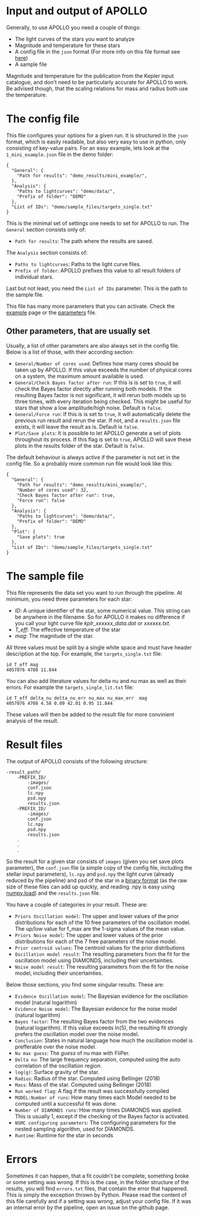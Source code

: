 # Input and output of APOLLO

Generally, to use APOLLO you need a couple of things:

- The light curves of the stars you want to analyze
- Magnitude and temperature for these stars
- A config file in the ```json``` format (For more info on this file format see [here](https://en.wikipedia.org/wiki/JSON))
- A sample file

Magnitude and temperature for the publication from the Kepler input 
catalogue, and don't need to be particularly accurate for APOLLO to work.
Be advised though, that the scaling relations for mass and radius both 
use the temperature.
 
# The config file
This file configures your options for a given run. It is structured in 
the ```json``` format, which is easily readable, but also very easy
to use in python, only consisting of key-value pairs. For an easy example,
lets look at the ```1_mini_example.json``` file in the demo folder:
```
{
  "General": {
    "Path for results": "demo_results/mini_example/",
  },
  "Analysis": {
    "Paths to lightcurves": "demo/data/",
    "Prefix of folder": "DEMO"
  },
  "List of IDs": "demo/sample_files/targets_single.txt"
}

```
This is the minimal set of settings one needs to set for APOLLO to run.
The ```General``` section consists only of:

- ```Path for results```: The path where the results are saved.

The ```Analysis``` section consists of:

- ```Paths to lightcurves```: Paths to the light curve files. 
- ```Prefix of folder```: APOLLO prefixes this value to all result folders
of individual stars. 

Last but not least, you need the ```List of IDs``` parameter. This is the 
path to the sample file.

This file has many more parameters that you can activate. Check the 
[example](showcases.md) page or the [parameters](../parameters.md) file.

## Other parameters, that are usually set
Usually, a list of other parameters are also always set in the config file. Below
is a list of those, with their according section:

- ```General/Number of cores used```: Defines how many cores should be 
taken up by APOLLO. If this value exceeds the number of physical cores on a system,
the maximum amount available is used.
- ```General/Check Bayes factor after run```: If this is is set to ```true```, it
will check the Bayes factor directly after running both models. If the 
resulting Bayes factor is not significant, it will rerun both models up to 
three times, with every iteration being checked. This might be useful for
stars that show a low amplitude/high noise. Default is ```false```.
- ```General/Force run```: If this is is set to ```true```, it will automatically
delete the previous run result and rerun the star. If not, and a ```results.json```
file exists, it will leave the result as is. Default is ```false```.
- ```Plot/Save plots```: It is possible to let APOLLO generate a set of plots
throughout its process. If this flag is set to ```true```, APOLLO will save
these plots in the results folder of the star. Default is ```false```.

The default behaviour is always active if the parameter is not set in the config file.
So a probably more common run file would look like this:
```
{
  "General": {
    "Path for results": "demo_results/mini_example/",
    "Number of cores used": 32,
    "Check Bayes factor after run": true,
    "Force run": false
  },
  "Analysis": {
    "Paths to lightcurves": "demo/data/",
    "Prefix of folder": "DEMO"
  },
  "Plot": {
    "Save plots": true
  },
  "List of IDs": "demo/sample_files/targets_single.txt"
}
```

# The sample file
This file represents the data set you want to run through the pipeline.
At minimum, you need three parameters for each star:

- _ID_: A unique identifier of the star, some numerical value. This string
can be anywhere in the filename. So for APOLLO it makes no difference if you 
call your light curve file _kplr_xxxxxx_data.dat_ or _xxxxxx.txt_.
- _T_eff_: The effective temperature of the star
- _mag_: The magnitude of the star.

All three values must be split by a single white space and must have
header description at the top. For example, the ```targets_single.txt``` file:
```
id T_eff mag
4057076 4708 11.844
```

You can also add literature values for delta nu and nu max as well as their
errors. For example the ```targets_single_lit.txt``` file:
````
id T_eff delta_nu delta_nu_err nu_max nu_max_err  mag
4057076 4708 4.58 0.09 42.01 0.95 11.844
````
These values will then be added to the result file for more convinient
analysis of the result.
# Result files
The output of APOLLO consists of the following structure:
```
-result_path/
    -PREFIX_ID/
        -images/
        conf.json
        lc.npy
        psd.npy
        results.json
    -PREFIX_ID/
        -images/
        conf.json
        lc.npy
        psd.npy
        results.json
    .
    .
    .
```
So the result for a given star consists of ```images``` (given you set 
save plots parameter), the ```conf.json``` file (a simple copy of the 
config file, including the stellar input parameters), ```lc.npy``` and
```psd.npy``` the light curve (already reduced by the pipeline) and psd of the star in a 
[binary format](https://github.com/numpy/numpy/blob/067cb067cb17a20422e51da908920a4fbb3ab851/doc/neps/nep-0001-npy-format.rst)
(as the raw size of these files can add up quickly, and reading .npy is easy using [numpy.load](https://docs.scipy.org/doc/numpy/reference/generated/numpy.load.html)) and the ```results.json```
file.

You have a couple of categories in your result. These are:

- ```Priors Oscillation model```: The upper and lower values of the prior
distributions for each of the 10 free parameters of the oscillation model. The up/low value for f_max
are the 1-sigma values of the mean value.
- ```Priors Noise model```: The upper and lower values of the prior
distributions for each of the 7 free parameters of the noise model.
- ```Prior centroid values```: The centroid values for the prior distributions
- ```Oscillation model result```: The resulting parameters from the fit
for the oscillation model using DIAMONDS, including their uncertainties.
- ```Noise model result```: The resulting parameters from the fit for the noise
model, including their uncertainties.

Below those sections, you find some singular results. These are:

- ```Evidence Oscillation model```: The Bayesian evidence for the 
oscillation model (natural logarithm)
- ```Evidence Noise model```: The Bayesian evidence for the noise model (natural logarithm)
- ```Bayes factor```: The resulting Bayes factor from the two evidences (natural logarithm).
If this value exceeds ln(5), the resulting fit strongly prefers the 
oscillation model over the noise model.
- ```Conclusion```: States in natural language how much the oscillation model is prefferable
over the noise model.
- ```Nu max guess```: The _guess_ of nu max with FliPer.
- ```Delta nu```: The large frequency separation, computed using the 
auto correlation of the oscillation region.
- ```log(g)```: Surface gravity of the star. 
- ```Radius```: Radius of the star. Computed using Bellinger (2018)
- ```Mass```: Mass of the star. Computed using Bellinger (2018)
- ```Run worked flag```: A flag if the result was successfully compiled
- ```MODEL:Number of runs```: How many times each Model needed to be computed
until a successful fit was done.
- ```Number of DIAMONDS runs```: How many times DIAMONDS was applied. This is 
usually 1, except if the checking of the Bayes factor is activated.
- ```NSMC configuring parameters```: The configuring parameters for the nested
sampling algorithm, used for DIAMONDS.
- ```Runtime```: Runtime for the star in seconds

# Errors
Sometimes it can happen, that a fit couldn't be complete, something broke
or some setting was wrong. If this is the case, in the folder structure of 
the results, you will find ```errors.txt``` files, that contain the error
that happened. This is simply the exception thrown by Python. Please read 
the content of this file carefully and if a setting was wrong, adjust your 
config file. If it was an internal error by the pipeline, open an issue on 
the github page.